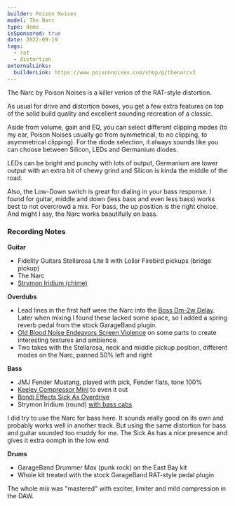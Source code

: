 ```yaml
---
builder: Poison Noises
model: The Narc
type: demo
isSponsored: true
date: 2022-09-19
tags:
  - rat
  - distortion
externalLinks:
  builderLink: https://www.poisonnoises.com/shop/p/thenarcv2
---
```


The Narc by Poison Noises is a killer verion of the RAT-style distortion.

As usual for drive and distortion boxes, you get a few extra features on top of the solid build quality and excellent sounding recreation of a classic.

Aside from volume, gain and EQ, you can select different clipping modes (to my ear, Poison Noises usually go from symmetrical, to no clipping, to asymmetrical clipping). For the diode selection, it always sounds like you can choose between Silicon, LEDs and Germanium diodes.

LEDs can be bright and punchy with lots of output, Germanium are lower output with an extra bit of chewy grind and Silicon is kinda the middle of the road.

Also, the Low-Down switch is great for dialing in your bass response. I found for guitar, middle and down (less bass and even less bass) works best to not overcrowd a mix. For bass, the up position is the right choice. And might I say, the Narc works beautifully on bass.

### Recording Notes

**Guitar**

- Fidelity Guitars Stellarosa Lite II with Lollar Firebird pickups (bridge pickup)
- The Narc
- [Strymon Iridium (chime)](/demos/strymon-iridium)

**Overdubs**

- Lead lines in the first half were the Narc into the [Boss Dm-2w Delay](/demos/boss-dm-2w-delay). Later when mixing I found these lacked some space, so I added a spring reverb pedal from the stock GarageBand plugin.
- [Old Blood Noise Endeavors Screen Violence](/demos/old-blood-noise-endeavors-screen-violence) on some parts to create interesting textures and ambience.
- Two takes with the Stellarosa, neck and middle pickup position, different modes on the Narc, panned 50% left and right

**Bass**

- JMJ Fender Mustang, played with pick, Fender flats, tone 100%
- [Keeley Compressor Mini](/demos/keeley-electronics-compressor-mini) to even it out
- [Bondi Effects Sick As Overdrive](/demos/bondi-effects-sick-as-mkiii)
- Strymon Iridium (round) [with bass cabs](/posts/strymon-iridium-bass-ownhammer-ir/)

I did try to use the Narc for bass here. It sounds really good on its own and probably works well in another track. But using the same distortion for bass and guitar sounded too muddy for me. The Sick As has a nice presence and gives it extra oomph in the low end

**Drums**

- GarageBand Drummer Max (punk rock) on the East Bay kit
- Whole kit treated with the stock GarageBand RAT-style pedal plugin

The whole mix was "mastered" with exciter, limiter and mild compression in the DAW.
